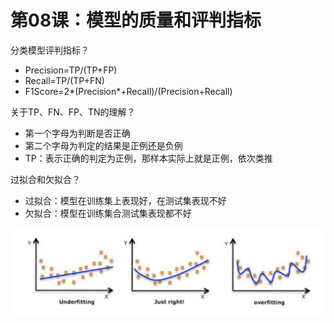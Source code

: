 # 第08课：模型的质量和评判指标

分类模型评判指标？

* Precision=TP/(TP+FP)
* Recall=TP/(TP+FN)
* F1Score=2*(Precision*+Recall)/(Precision+Recall)

关于TP、FN、FP、TN的理解？

* 第一个字母为判断是否正确
* 第二个字母为判定的结果是正例还是负例
* TP：表示正确的判定为正例，那样本实际上就是正例，依次类推

过拟合和欠拟合？

* 过拟合：模型在训练集上表现好，在测试集表现不好
* 欠拟合：模型在训练集合测试集表现都不好

![image-20181220232132801](../img/image-20181220232132801.png)

